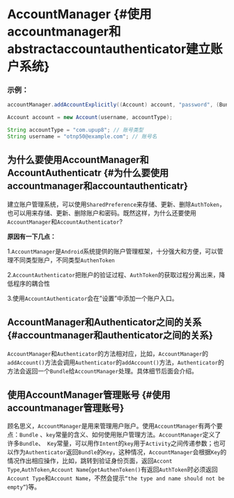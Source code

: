 # AccountManager {#使用accountmanager和abstractaccountauthenticator建立账户系统}

### 示例：

```java
accountManager.addAccountExplicitly((Account) account, "password", (Bundle) userdata); // nullable userdata

Account account = new Account(username, accountType);

String accountType = "com.upup8"; // 账号类型
String username = "otnp50@example.com"; // 账号名
```

## 为什么要使用AccountManager和AccountAuthenticatr {#为什么要使用accountmanager和accountauthenticatr}

建立账户管理系统，可以使用`SharedPreference`来存储、更新、删除`AuthToken`，也可以用来存储、更新、删除账户和密码。既然这样，为什么还要使用`AccountManager`和`AccountAuthenticator`?

**原因有一下几点：**

1.`AccountManager`是`Android`系统提供的账户管理框架，十分强大和方便，可以管理不同类型账户，不同类型`AuthenToken`

2.`AccountAuthenticator`把账户的验证过程、`AuthToken`的获取过程分离出来，降低程序的耦合性

3.使用`AccountAuthenticator`会在”设置”中添加一个账户入口。

## AccountManager和Authenticator之间的关系 {#accountmanager和authenticator之间的关系}

`AccountManager`和`Authenticator`的方法相对应，比如，`AccountManager`的`addAccount()`方法会调用`Authenticator`的`addAccount()`方法，`Authenticator`的方法会返回一个`Bundle`给`AccountManager`处理。具体细节后面会介绍。

## 使用AccountManager管理账号 {#使用accountmanager管理账号}

顾名思义，`AccountManager`是用来管理用户账户。使用`AccountManager`有两个要点：`Bundle` 、`key`常量的含义、如何使用账户管理方法。`AccountManager`定义了许多`Bundle`、` Key`常量，可以用作`Intent`的`key`用于`Activity`之间传递参数；也可以作为`Authenticator`返回`Bundle`的`Key`，这种情况，`AccountManager`会根据`Key`的情况作出相应操作，比如，跳转到验证身份页面，返回`Accont Type`,`AuthToken`,`Account Name`\(`getAuthenToken()`有返回`AuthToken`时必须返回`Account Type`和`Account Name`，不然会提示`“the type and name should not be empty”`\)等。



